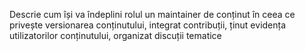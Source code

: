 Descrie cum își va îndeplini rolul un maintainer de conținut în ceea ce privește versionarea conținutului, integrat contribuții, ținut evidența utilizatorilor conținutului, organizat discuții tematice
